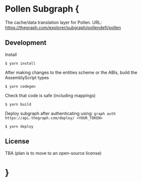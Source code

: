 # Pollen Subgraph {
The cache/data translation layer for Pollen.
URL: https://thegraph.com/explorer/subgraph/pollendefi/pollen

## Development

Install

`$ yarn install`

After making changes to the entities scheme or the ABIs, build the AssemblyScript types

`$ yarn codegen`

Check that code is safe (including mappings)

`$ yarn build`

Deploy subgraph after authenticating using: `graph auth https://api.thegraph.com/deploy/ <YOUR_TOKEN>`

`$ yarn deploy`

## License

TBA (plan is to move to an open-source license)

# }
